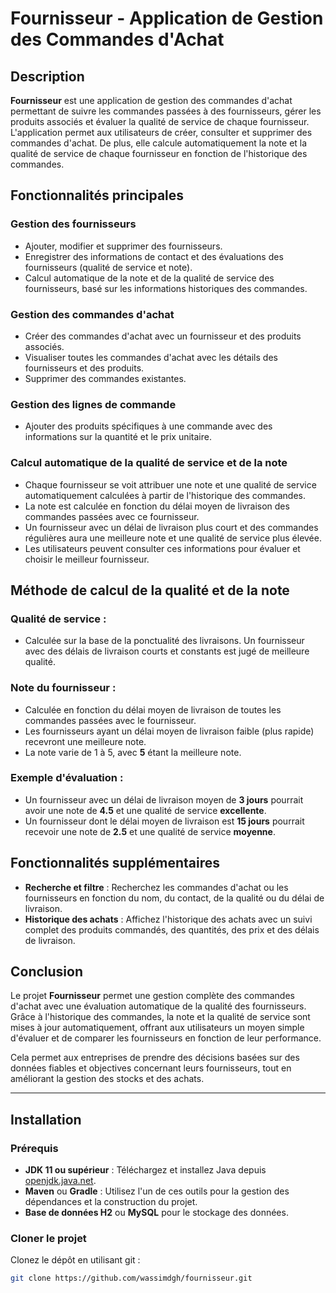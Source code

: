 # Fournisseur - Application de Gestion des Commandes d'Achat

## Description

**Fournisseur** est une application de gestion des commandes d'achat permettant de suivre les commandes passées à des fournisseurs, gérer les produits associés et évaluer la qualité de service de chaque fournisseur. L'application permet aux utilisateurs de créer, consulter et supprimer des commandes d'achat. De plus, elle calcule automatiquement la note et la qualité de service de chaque fournisseur en fonction de l'historique des commandes.

## Fonctionnalités principales

### Gestion des fournisseurs

- Ajouter, modifier et supprimer des fournisseurs.
- Enregistrer des informations de contact et des évaluations des fournisseurs (qualité de service et note).
- Calcul automatique de la note et de la qualité de service des fournisseurs, basé sur les informations historiques des commandes.

### Gestion des commandes d'achat

- Créer des commandes d'achat avec un fournisseur et des produits associés.
- Visualiser toutes les commandes d'achat avec les détails des fournisseurs et des produits.
- Supprimer des commandes existantes.

### Gestion des lignes de commande

- Ajouter des produits spécifiques à une commande avec des informations sur la quantité et le prix unitaire.

### Calcul automatique de la qualité de service et de la note

- Chaque fournisseur se voit attribuer une note et une qualité de service automatiquement calculées à partir de l'historique des commandes.
- La note est calculée en fonction du délai moyen de livraison des commandes passées avec ce fournisseur.
- Un fournisseur avec un délai de livraison plus court et des commandes régulières aura une meilleure note et une qualité de service plus élevée.
- Les utilisateurs peuvent consulter ces informations pour évaluer et choisir le meilleur fournisseur.

## Méthode de calcul de la qualité et de la note

### Qualité de service :
- Calculée sur la base de la ponctualité des livraisons. Un fournisseur avec des délais de livraison courts et constants est jugé de meilleure qualité.

### Note du fournisseur :
- Calculée en fonction du délai moyen de livraison de toutes les commandes passées avec le fournisseur.
- Les fournisseurs ayant un délai moyen de livraison faible (plus rapide) recevront une meilleure note.
- La note varie de 1 à 5, avec **5** étant la meilleure note.

### Exemple d'évaluation :
- Un fournisseur avec un délai de livraison moyen de **3 jours** pourrait avoir une note de **4.5** et une qualité de service **excellente**.
- Un fournisseur dont le délai moyen de livraison est **15 jours** pourrait recevoir une note de **2.5** et une qualité de service **moyenne**.

## Fonctionnalités supplémentaires

- **Recherche et filtre** : Recherchez les commandes d'achat ou les fournisseurs en fonction du nom, du contact, de la qualité ou du délai de livraison.
- **Historique des achats** : Affichez l'historique des achats avec un suivi complet des produits commandés, des quantités, des prix et des délais de livraison.

## Conclusion

Le projet **Fournisseur** permet une gestion complète des commandes d'achat avec une évaluation automatique de la qualité des fournisseurs. Grâce à l'historique des commandes, la note et la qualité de service sont mises à jour automatiquement, offrant aux utilisateurs un moyen simple d'évaluer et de comparer les fournisseurs en fonction de leur performance.

Cela permet aux entreprises de prendre des décisions basées sur des données fiables et objectives concernant leurs fournisseurs, tout en améliorant la gestion des stocks et des achats.

---

## Installation

### Prérequis

- **JDK 11 ou supérieur** : Téléchargez et installez Java depuis [openjdk.java.net](https://openjdk.java.net/).
- **Maven** ou **Gradle** : Utilisez l'un de ces outils pour la gestion des dépendances et la construction du projet.
- **Base de données H2** ou **MySQL** pour le stockage des données.

### Cloner le projet

Clonez le dépôt en utilisant git :

```bash
git clone https://github.com/wassimdgh/fournisseur.git
